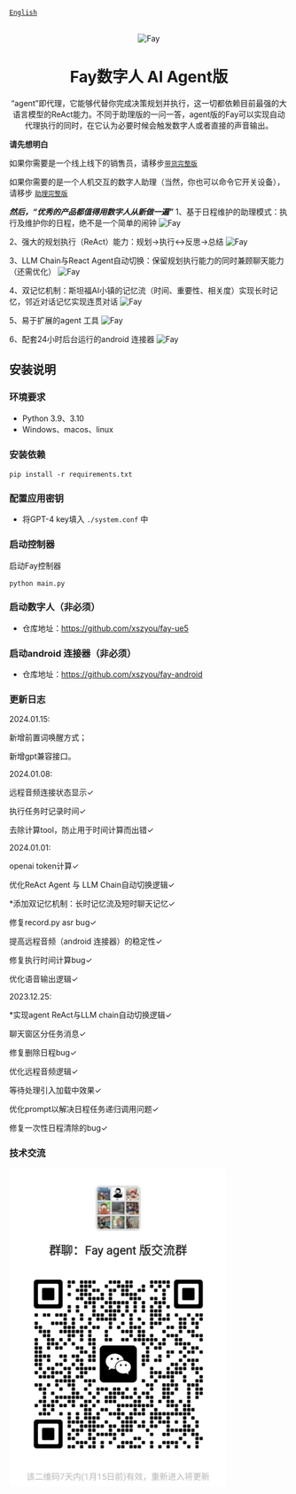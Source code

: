 [`English`](README_EN.md)

<div align="center">
    <br>
    <img src="images/icon.png" alt="Fay">
    <h1>Fay数字人 AI Agent版</h1>
    “agent”即代理，它能够代替你完成决策规划并执行，这一切都依赖目前最强的大语言模型的ReAct能力。不同于助理版的一问一答，agent版的Fay可以实现自动代理执行的同时，在它认为必要时候会触发数字人或者直接的声音输出。
</div>




**请先想明白**

如果你需要是一个线上线下的销售员，请移步[`带货完整版`](https://github.com/TheRamU/Fay/tree/fay-sales-edition)                       

如果你需要的是一个人机交互的数字人助理（当然，你也可以命令它开关设备），请移步 [`助理完整版`](https://github.com/TheRamU/Fay/tree/fay-assistant-edition)



***然后，“优秀的产品都值得用数字人从新做一遍”***
1、基于日程维护的助理模式：执行及维护你的日程，绝不是一个简单的闹钟
<img src="images/you1.png" alt="Fay">

2、强大的规划执行（ReAct）能力：规划->执行<->反思->总结
<img src="images/you2.png" alt="Fay">

3、LLM Chain与React Agent自动切换：保留规划执行能力的同时兼顾聊天能力（还需优化）
<img src="images/you3.png" alt="Fay">

4、双记忆机制：斯坦福AI小镇的记忆流（时间、重要性、相关度）实现长时记忆，邻近对话记忆实现连贯对话
<img src="images/you4.png" alt="Fay">

5、易于扩展的agent 工具
<img src="images/you5.png" alt="Fay">

6、配套24小时后台运行的android 连接器
<img src="images/you6.png" alt="Fay">


## **安装说明**


### **环境要求** 

- Python 3.9、3.10
- Windows、macos、linux

### **安装依赖**

```shell
pip install -r requirements.txt
```

### **配置应用密钥**

+ 将GPT-4 key填入 `./system.conf` 中

### **启动控制器**

启动Fay控制器

```shell
python main.py
```

### **启动数字人（非必须）**

+ 仓库地址：https://github.com/xszyou/fay-ue5

### **启动android 连接器（非必须）**

+ 仓库地址：https://github.com/xszyou/fay-android

### **更新日志**
2024.01.15:

新增前置词唤醒方式；

新增gpt兼容接口。

2024.01.08:

远程音频连接状态显示✓

执行任务时记录时间✓

去除计算tool，防止用于时间计算而出错✓

2024.01.01:

openai token计算✓

优化ReAct Agent 与 LLM Chain自动切换逻辑✓

*添加双记忆机制：长时记忆流及短时聊天记忆✓

修复record.py asr bug✓

提高远程音频（android 连接器）的稳定性✓

修复执行时间计算bug✓

优化语音输出逻辑✓

2023.12.25:

*实现agent ReAct与LLM chain自动切换逻辑✓

聊天窗区分任务消息✓

修复删除日程bug✓

优化远程音频逻辑✓

等待处理引入加载中效果✓

优化prompt以解决日程任务递归调用问题✓

修复一次性日程清除的bug✓


### **技术交流**



<img src="images/qrcode.png"  />